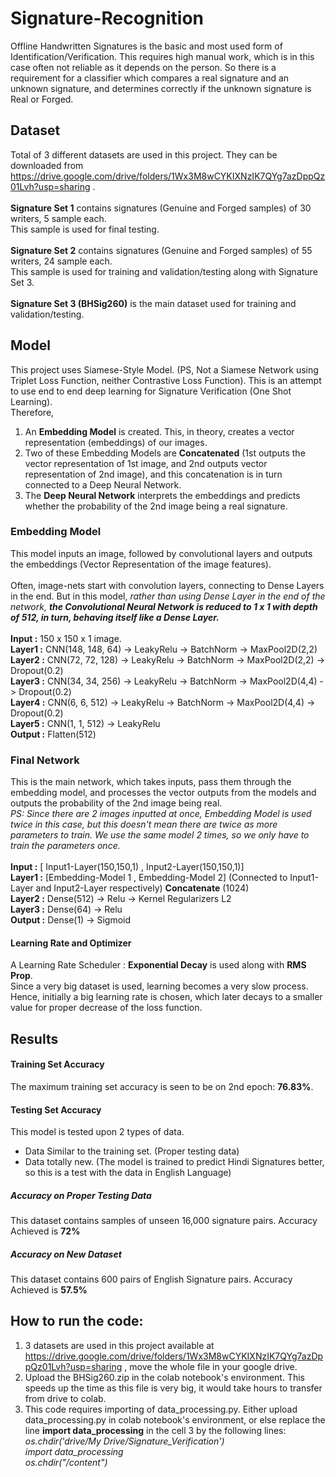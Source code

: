 # Signature-Recognition
Offline Handwritten Signatures is the basic and most used form of Identification/Verification. This requires high manual work, which is in this case often not reliable as it depends on the person. So there is a requirement for a classifier which compares a real signature and an unknown signature, and determines correctly if the unknown signature is Real or Forged.

## Dataset
Total of 3 different datasets are used in this project. They can be downloaded from https://drive.google.com/drive/folders/1Wx3M8wCYKIXNzIK7QYg7azDppQz01Lvh?usp=sharing . <br><br>
**Signature Set 1** contains signatures (Genuine and Forged samples) of 30 writers, 5 sample each. <br>
This sample is used for final testing. <br><br>
**Signature Set 2** contains signatures (Genuine and Forged samples) of 55 writers, 24 sample each. <br>
This sample is used for training and validation/testing along with Signature Set 3.<br><br>
**Signature Set 3 (BHSig260)** is the main dataset used for training and validation/testing.

## Model
This project uses Siamese-Style Model. (PS, Not a Siamese Network using Triplet Loss Function, neither Contrastive Loss Function).
This is an attempt to use end to end deep learning for Signature Verification (One Shot Learning). <br> 
Therefore,
1) An **Embedding Model** is created. This, in theory, creates a vector representation (embeddings) of our images. <br>
2) Two of these Embedding Models are **Concatenated** (1st outputs the vector representation of 1st image, and 2nd outputs vector representation of 2nd image), and this concatenation is in turn connected to a Deep Neural Network. <br>
3) The **Deep Neural Network** interprets the embeddings and predicts whether the probability of the 2nd image being a real signature.

### Embedding Model
This model inputs an image, followed by convolutional layers and outputs the embeddings (Vector Representation of the image features). <br> <br>
Often, image-nets start with convolution layers, connecting to Dense Layers in the end. But in this model, *rather than using Dense Layer in the end of the network, **the Convolutional Neural Network is reduced to 1 x 1 with depth of 512, in turn, behaving itself like a Dense Layer.***<br> <br> 
**Input  :** 150 x 150 x 1 image.<br>
**Layer1 :** CNN(148, 148, 64) -> LeakyRelu -> BatchNorm -> MaxPool2D(2,2)<br>
**Layer2 :** CNN(72, 72, 128) -> LeakyRelu -> BatchNorm -> MaxPool2D(2,2) -> Dropout(0.2) <br>
**Layer3 :** CNN(34, 34, 256) -> LeakyRelu -> BatchNorm -> MaxPool2D(4,4) -> Dropout(0.2) <br>
**Layer4 :** CNN(6, 6, 512) -> LeakyRelu -> BatchNorm -> MaxPool2D(4,4) -> Dropout(0.2) <br>
**Layer5 :** CNN(1, 1, 512) -> LeakyRelu <br>
**Output :** Flatten(512)

### Final Network
This is the main network, which takes inputs, pass them through the embedding model, and processes the vector outputs from the models and outputs the probability of the 2nd image being real.<br>
*PS: Since there are 2 images inputted at once, Embedding Model is used twice in this case, but this doesn't mean there are twice as more parameters to train. We use the same model 2 times, so we only have to train the parameters once.*<br><br>
**Input  :** [ Input1-Layer(150,150,1) , Input2-Layer(150,150,1)] <br>
**Layer1 :** [Embedding-Model 1 , Embedding-Model 2] (Connected to Input1-Layer and Input2-Layer respectively)
**Concatenate** (1024) <br>
**Layer2 :** Dense(512) -> Relu -> Kernel Regularizers L2<br>
**Layer3 :** Dense(64) -> Relu <br>
**Output :** Dense(1) -> Sigmoid

#### Learning Rate and Optimizer
A Learning Rate Scheduler : **Exponential Decay** is used along with **RMS Prop**. <br>
Since a very big dataset is used, learning becomes a very slow process. Hence, initially a big learning rate is chosen, which later decays to a smaller value for proper decrease of the loss function.

## Results
#### Training Set Accuracy
The maximum training set accuracy is seen to be on 2nd epoch: **76.83%**.

#### Testing Set Accuracy
This model is tested upon 2 types of data.
* Data Similar to the training set. (Proper testing data)
* Data totally new. (The model is trained to predict Hindi Signatures better, so this is a test with the data in English Language)
##### Accuracy on Proper Testing Data
This dataset contains samples of unseen 16,000 signature pairs. Accuracy Achieved is **72%**
##### Accuracy on New Dataset
This dataset contains 600 pairs of English Signature pairs. Accuracy Achieved is **57.5%**

## How to run the code:
1) 3 datasets are used in this project available at https://drive.google.com/drive/folders/1Wx3M8wCYKIXNzIK7QYg7azDppQz01Lvh?usp=sharing , move the whole file in your google drive. <br>
2) Upload the BHSig260.zip in the colab notebook's environment. This speeds up the time as this file is very big, it would take hours to transfer from drive to colab. <br>
3) This code requires importing of data_processing.py. Either upload data_processing.py in colab notebook's environment, or else replace the line **import data_processing** in the cell 3 by the following lines: <br> *os.chdir('drive/My Drive/Signature_Verification')* <br>
*import data_processing* <br>
*os.chdir("/content")* <br>


